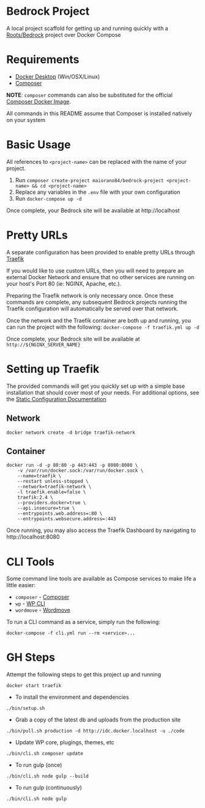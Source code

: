 # Bedrock Project

A local project scaffold for getting up and running quickly with
a [Roots/Bedrock](https://roots.io/bedrock/) project over Docker Compose

# Requirements

* [Docker Desktop](https://www.docker.com/products/docker-desktop) (Win/OSX/Linux)
* [Composer](https://getcomposer.org/)

**NOTE**: `composer` commands can also be substituted for the official
[Composer Docker Image](https://hub.docker.com/_/composer).

All commands in this README assume that Composer is installed natively on your system

# Basic Usage

All references to `<project-name>` can be replaced with the name of your project.

1. Run `composer create-project maiorano84/bedrock-project <project-name> && cd <project-name>`
2. Replace any variables in the `.env` file with your own configuration
3. Run `docker-compose up -d`

Once complete, your Bedrock site will be available at http://localhost

# Pretty URLs

A separate configuration has been provided to enable pretty URLs through
[Traefik](https://traefik.io/)

If you would like to use custom URLs, then you will need to prepare an external Docker Network
and ensure that no other services are running on your host's Port 80 (ie: NGINX, Apache, etc.).

Preparing the Traefik network is only necessary once. Once these commands are complete, any
subsequent Bedrock projects running the Traefik configuration will automatically be served over
that network.

Once the network and the Traefik container are both up and running, you can run the project
with the following: `docker-compose -f traefik.yml up -d`

Once complete, your Bedrock site will be available at `http://${NGINX_SERVER_NAME}`

# Setting up Traefik

The provided commands will get you quickly set up with a simple base installation that should cover most of your needs.
For additional options, see the [Static Configuration Documentation](https://doc.traefik.io/traefik/reference/static-configuration/cli/)

## Network

```
docker network create -d bridge traefik-network
```

## Container

```
docker run -d -p 80:80 -p 443:443 -p 8080:8080 \
    -v /var/run/docker.sock:/var/run/docker.sock \
    --name=traefik \
    --restart unless-stopped \
    --network=traefik-network \
    -l traefik.enable=false \
    traefik:2.4 \
    --providers.docker=true \
    --api.insecure=true \
    --entrypoints.web.address=:80 \
    --entrypoints.websecure.address=:443
```

Once running, you may also access the Traefik Dashboard by navigating to http://localhost:8080

# CLI Tools

Some command line tools are available as Compose services to make life a little easier:

* `composer` - [Composer](https://getcomposer.org/)
* `wp` - [WP CLI](https://wp-cli.org/)
* `wordmove` - [Wordmove](https://github.com/welaika/wordmove)

To run a CLI command as a service, simply run the following:

`docker-compose -f cli.yml run --rm <service>...`

# GH Steps

Attempt the following steps to get this project up and running

```
docker start traefik
```

* To install the environment and dependencies
```
./bin/setup.sh
```

* Grab a copy of the latest db and uploads from the production site
```
./bin/pull.sh production -d http://idc.docker.localhost -u ./code
```

* Update WP core, plugings, themes, etc
```
./bin/cli.sh composer update
```

* To run gulp (once)
```
./bin/cli.sh node gulp --build
```

* To run gulp (continuously)
```
./bin/cli.sh node gulp
```